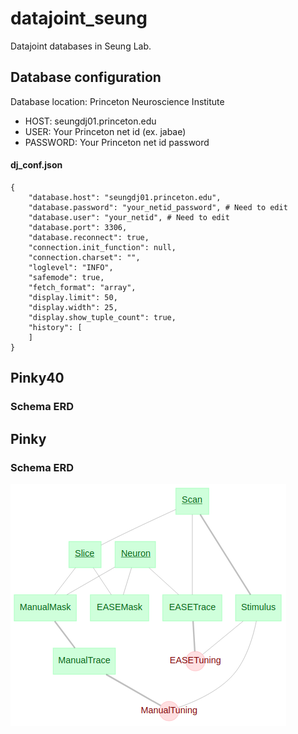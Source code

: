 # datajoint_seung
Datajoint databases in Seung Lab.

## Database configuration
Database location: Princeton Neuroscience Institute

- HOST: seungdj01.princeton.edu
- USER: Your Princeton net id (ex. jabae)
- PASSWORD: Your Princeton net id password

#### dj_conf.json
```
{
    "database.host": "seungdj01.princeton.edu", 
    "database.password": "your_netid_password", # Need to edit
    "database.user": "your_netid", # Need to edit
    "database.port": 3306,
    "database.reconnect": true,
    "connection.init_function": null,
    "connection.charset": "",
    "loglevel": "INFO",
    "safemode": true,
    "fetch_format": "array",
    "display.limit": 50,
    "display.width": 25,
    "display.show_tuple_count": true,
    "history": [
    ]
}
```

## Pinky40
### Schema ERD

## Pinky
### Schema ERD
![](ERD/pinky_ERD.png)
